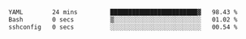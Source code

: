 <!--START_SECTION:waka-->

```txt
YAML        24 mins         ████████████████████████▓   98.43 %
Bash        0 secs          ▒░░░░░░░░░░░░░░░░░░░░░░░░   01.02 %
sshconfig   0 secs          ░░░░░░░░░░░░░░░░░░░░░░░░░   00.54 %
```

<!--END_SECTION:waka-->
